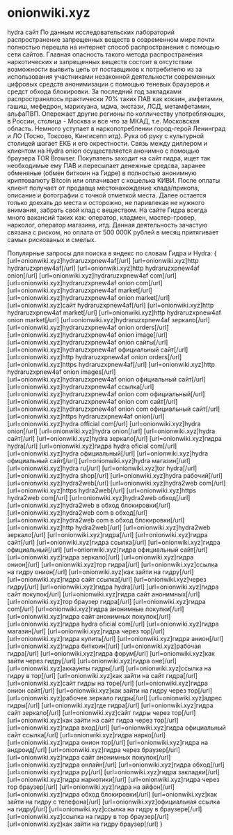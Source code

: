 # onionwiki.xyz
hydra сайт
По данным исследовательских лабораторий распространение запрещенных веществ в современном мире почти полностью перешла на интернет способ распространения с помощью сети сайтов. Главная опасность такого метода распространения наркотических и запрещенных веществ состоит в отсутствии возможности выявить цепь от поставщиков к потребителю из за использования участниками незаконной деятельности современных цифровых средств анонимизации с помощью теневых браузеров и средст обхода блокировки. 
За последний год закладками распространялось практически 70% таких ПАВ как кокаин, амфетамин, гашиш, мефедрон, марихуана, мдма, экстази, ЛСД, метамфетамин, альфаПВП. 
Опережает другие регионы по колличеству употребляющих, в России, столица - Москва и все что за МКАД, т.е. Московская область. Немного уступает в наркопотреблении город-герой Ленинград и ЛО (Тосно, Токсово, Кингисепп итд). Рука об руку с культурной столицей шагает ЕКБ и его окрестности. 
Связь между диллером и клиентом  на Hydra onion осуществляется анонимно с помощью браузера TOR Browser. Покупатель заходит на сайт гидра, ищет так необходимые ему ПАВ и пересылает денежные средсва, заранее обменяные (обмен биткоин на Гидре) в полностью анонимную криптовалюту Bitcoin или оплачивает  с кошелька КИВИ. После оплаты клиент получает от продавца местонахождение клада/прикопа, описание и фотографии с точной отметкой места. Далее остается только доехать до места и осторожно, не паривлекая не нужного внимания, забрать свой клад с веществом. 
На сайте Гидра всегда много вакансий таких как: оператор, кладмен, мастер-гровер, нарколог, оператор магазина, итд. Данная деятельность зачастую связана с риском, но оплата от 500 000К рублей в месяц притягивает самых рискованых и смелых. 
 
Популярные запросы для поиска в яндекс по словам Гидра и Hydra: 
{ 
[url=onionwiki.xyz]hydraruzxpnew4af[/url] 
[url=onionwiki.xyz]http hydraruzxpnew4af[/url] 
[url=onionwiki.xyz]http hydraruzxpnew4af onion[/url] 
[url=onionwiki.xyz]hydraruzxpnew4af com[/url] 
[url=onionwiki.xyz]hydraruzxpnew4af onion com[/url] 
[url=onionwiki.xyz]hydraruzxpnew4af market[/url] 
[url=onionwiki.xyz]hydraruzxpnew4af onion market[/url] 
[url=onionwiki.xyz]сайт hydraruzxpnew4af[/url] 
[url=onionwiki.xyz]http hydraruzxpnew4af market[/url] 
[url=onionwiki.xyz]http hydraruzxpnew4af onion market[/url] 
[url=onionwiki.xyz]hydraruzxpnew4af зеркало[/url] 
[url=onionwiki.xyz]hydraruzxpnew4af onion orders[/url] 
[url=onionwiki.xyz]hydraruzxpnew4af onion image[/url] 
[url=onionwiki.xyz]hydraruzxpnew4af onion сайты[/url] 
[url=onionwiki.xyz]hydraruzxpnew4af официальный сайт[/url] 
[url=onionwiki.xyz]http hydraruzxpnew4af onion orders[/url] 
[url=onionwiki.xyz]https hydraruzxpnew4af[/url] 
[url=onionwiki.xyz]http hydraruzxpnew4af onion images[/url] 
[url=onionwiki.xyz]hydraruzxpnew4af onion официальный сайт[/url] 
[url=onionwiki.xyz]hydraruzxpnew4af ссылка[/url] 
[url=onionwiki.xyz]hydraruzxpnew4af onion com официальный[/url] 
[url=onionwiki.xyz]hydraruzxpnew4af onion com сайт[/url] 
[url=onionwiki.xyz]hydraruzxpnew4af onion com официальный сайт[/url] 
[url=onionwiki.xyz]https hydraruzxpnew4af onion[/url] 
[url=onionwiki.xyz]hydra official com[/url] 
[url=onionwiki.xyz]hydra onion[/url] 
[url=onionwiki.xyz]hydra onion[/url] 
[url=onionwiki.xyz]hydra сайт[/url] 
[url=onionwiki.xyz]hydra зеркало[/url] 
[url=onionwiki.xyz]гидра hydra[/url] 
[url=onionwiki.xyz]гидра hydra oficial com[/url] 
[url=onionwiki.xyz]hydra официальный[/url] 
[url=onionwiki.xyz]hydra официальный сайт[/url] 
[url=onionwiki.xyz]hydra магазин[/url] 
[url=onionwiki.xyz]hydra ru[/url] 
[url=onionwiki.xyz]tor hydra[/url] 
[url=onionwiki.xyz]hydra shop[/url] 
[url=onionwiki.xyz]hydra рабочий[/url] 
[url=onionwiki.xyz]hydra2web[/url] 
[url=onionwiki.xyz]hydra2web com[/url] 
[url=onionwiki.xyz]https hydra2web[/url] 
[url=onionwiki.xyz]https hydra2web com[/url] 
[url=onionwiki.xyz]hydra2web обход[/url] 
[url=onionwiki.xyz]hydra2web в обход блокировки[/url] 
[url=onionwiki.xyz]hydra2web com в обход[/url] 
[url=onionwiki.xyz]hydra2web com в обход блокировки[/url] 
[url=onionwiki.xyz]http hydra2web[/url] 
[url=onionwiki.xyz]hydra2web зеркало[/url] 
[url=onionwiki.xyz]гидра[/url] 
[url=onionwiki.xyz]гидра сайт[/url] 
[url=onionwiki.xyz]гидра ссылка[/url] 
[url=onionwiki.xyz]гидра официальный[/url] 
[url=onionwiki.xyz]гидра официальный сайт[/url] 
[url=onionwiki.xyz]гидра зеркало[/url] 
[url=onionwiki.xyz]гидра онион[/url] 
[url=onionwiki.xyz]тор гидра[/url] 
[url=onionwiki.xyz]ссылка на гидру онион[/url] 
[url=onionwiki.xyz]как зайти на гидру[/url] 
[url=onionwiki.xyz]гидра сайт ссылка[/url] 
[url=onionwiki.xyz]через гидру[/url] 
[url=onionwiki.xyz]гидра hydra[/url] 
[url=onionwiki.xyz]гидра сайт покупок[/url] 
[url=onionwiki.xyz]гидра сайт анонимных[/url] 
[url=onionwiki.xyz]тор браузер гидра[/url] 
[url=onionwiki.xyz]гидра com[/url] 
[url=onionwiki.xyz]гидра анонимные покупки[/url] 
[url=onionwiki.xyz]гидра сайт анонимных покупок[/url] 
[url=onionwiki.xyz]гидра hydra oficial com[/url] 
[url=onionwiki.xyz]гидра магазин[/url] 
[url=onionwiki.xyz]гидра через тор[/url] 
[url=onionwiki.xyz]гидра купить[/url] 
[url=onionwiki.xyz]гидра анион[/url] 
[url=onionwiki.xyz]гидра биткоин[/url] 
[url=onionwiki.xyz]рабочая гидра[/url] 
[url=onionwiki.xyz]гидра форум[/url] 
[url=onionwiki.xyz]как зайти через гидру[/url] 
[url=onionwiki.xyz]гидра оне[/url] 
[url=onionwiki.xyz]аккаунты гидры[/url] 
[url=onionwiki.xyz]ссылка на гидру в тор[/url] 
[url=onionwiki.xyz]как зайти на сайт гидра[/url] 
[url=onionwiki.xyz]сайт гидры на торе[/url] 
[url=onionwiki.xyz]гидра онион сайт[/url] 
[url=onionwiki.xyz]как зайти на гидру через тор[/url] 
[url=onionwiki.xyz]рабочее зеркало гидры[/url] 
[url=onionwiki.xyz]адрес гидры[/url] 
[url=onionwiki.xyz]где гидра[/url] 
[url=onionwiki.xyz]гидра сайт зеркало[/url] 
[url=onionwiki.xyz]сайт гидры через тор[/url] 
[url=onionwiki.xyz]как зайти на сайт гидра через тор[/url] 
[url=onionwiki.xyz]гидра вход[/url] 
[url=onionwiki.xyz]гидра официальный сайт ссылка[/url] 
[url=onionwiki.xyz]гидра нарко[/url] 
[url=onionwiki.xyz]гидра онион тор[/url] 
[url=onionwiki.xyz]гидра на андроид[/url] 
[url=onionwiki.xyz]гидра через браузер[/url] 
[url=onionwiki.xyz]гидра сайт анонимных покупок[/url] 
[url=onionwiki.xyz]гидра онлайн[/url] 
[url=onionwiki.xyz]гидра обход[/url] 
[url=onionwiki.xyz]гидра ру[/url] 
[url=onionwiki.xyz]гидра закладки[/url] 
[url=onionwiki.xyz]гидра наркотики[/url] 
[url=onionwiki.xyz]гидра через тор браузер[/url] 
[url=onionwiki.xyz]гидра на айфон[/url] 
[url=onionwiki.xyz]гидра обход блокировки[/url] 
[url=onionwiki.xyz]как зайти на гидру с телефона[/url] 
[url=onionwiki.xyz]официальная ссылка на гидру[/url] 
[url=onionwiki.xyz]ссылка на гидру в браузере[/url] 
[url=onionwiki.xyz]ссылка на гидру в тор браузер[/url] 
[url=onionwiki.xyz]как зайти на гидру браузер[/url] 
}

